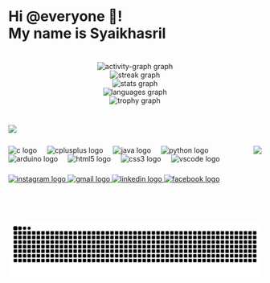 <h1 align="left">Hi @everyone 👋! <br>My name is Syaikhasril</h1>

###

<br clear="both">

<div align="center">
  <img src="https://github-readme-activity-graph.vercel.app/graph?username=Syaasr&theme=github-dark-dimmed&area=true&radius=10&hide_border=false" height="150" alt="activity-graph graph" /> <br>
  <img src="https://streak-stats.demolab.com?user=Syaasr&locale=en&mode=daily&theme=discord_old_blurple&hide_border=false&border_radius=5" height="150" alt="streak graph" /> <br>
  <img src="https://github-readme-stats.vercel.app/api?username=Syaasr&hide_title=false&hide_rank=false&show_icons=true&include_all_commits=true&count_private=true&disable_animations=false&theme=discord_old_blurple&locale=en&hide_border=false" height="150" alt="stats graph" /> <br>
  <img src="https://github-readme-stats.vercel.app/api/top-langs?username=Syaasr&locale=en&hide_title=false&layout=compact&card_width=320&theme=discord_old_blurple&hide_border=false" height="150" alt="languages graph" /> <br>
  <img src="https://github-profile-trophy.vercel.app?username=Syaasr&theme=discord&margin-w=1&margin-h=1&column=4" height="150" alt="trophy graph"  />
</div>

###

<br clear="both">

<div align="left">
  <img src="https://visitor-badge.laobi.icu/badge?page_id=Syaasr.Syaasr&"  />
</div>

###

<img align="right" height="150" src="https://media.giphy.com/media/v1.Y2lkPTc5MGI3NjExYnBoaTVqdHoxeGtoZTY2eW41MGNlanNoYjFzbTRhd3QwY3dmam0zbyZlcD12MV9naWZzX3NlYXJjaCZjdD1n/4no7ul3pa571e/giphy.gif"  />

###

<div align="left">
  <img src="https://cdn.jsdelivr.net/gh/devicons/devicon/icons/c/c-original.svg" height="30" alt="c logo"  />
  <img width="12" />
  <img src="https://cdn.jsdelivr.net/gh/devicons/devicon/icons/cplusplus/cplusplus-original.svg" height="30" alt="cplusplus logo"  />
  <img width="12" />
  <img src="https://cdn.jsdelivr.net/gh/devicons/devicon/icons/java/java-original.svg" height="30" alt="java logo"  />
  <img width="12" />
  <img src="https://cdn.jsdelivr.net/gh/devicons/devicon/icons/python/python-original.svg" height="30" alt="python logo"  />
  <img width="12" />
  <img src="https://skillicons.dev/icons?i=arduino" height="30" alt="arduino logo"  />
  <img width="12" />
  <img src="https://cdn.jsdelivr.net/gh/devicons/devicon/icons/html5/html5-original.svg" height="30" alt="html5 logo"  />
  <img width="12" />
  <img src="https://cdn.jsdelivr.net/gh/devicons/devicon/icons/css3/css3-original.svg" height="30" alt="css3 logo"  />
  <img width="12" />
  <img src="https://cdn.jsdelivr.net/gh/devicons/devicon/icons/vscode/vscode-original.svg" height="30" alt="vscode logo"  />
</div>

###

<div align="left">
  <a href="https://www.instagram.com/syaikhasrilmf/" target="_blank">
    <img src="https://img.shields.io/static/v1?message=Instagram&logo=instagram&label=&color=E4405F&logoColor=white&labelColor=&style=for-the-badge" height="35" alt="instagram logo"  />
  </a>
  <a href="maulana23firdaus@gmail.com" target="_blank">
    <img src="https://img.shields.io/static/v1?message=Gmail&logo=gmail&label=&color=D14836&logoColor=white&labelColor=&style=for-the-badge" height="35" alt="gmail logo"  />
  </a>
  <a href="https://www.linkedin.com/in/syaikhasrilmf" target="_blank">
    <img src="https://img.shields.io/static/v1?message=LinkedIn&logo=linkedin&label=&color=0077B5&logoColor=white&labelColor=&style=for-the-badge" height="35" alt="linkedin logo"  />
  </a>
  <a href="https://www.facebook.com/syaikhasril.firdaus" target="_blank">
    <img src="https://img.shields.io/static/v1?message=Facebook&logo=facebook&label=&color=1877F2&logoColor=white&labelColor=&style=for-the-badge" height="35" alt="facebook logo"  />
  </a>
</div>

###

<br clear="both">

<img src="https://raw.githubusercontent.com/Syaasr/Syaasr/output/snake.svg" alt="Snake animation" />

###

